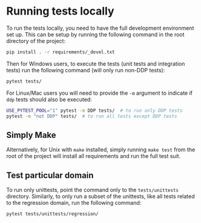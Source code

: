 # Running tests locally

To run the tests locally, you need to have the full development environment set up. This can be setup by running
the following command in the root directory of the project:

```bash
pip install . -r requirements/_devel.txt
```

Then for Windows users, to execute the tests (unit tests and integration tests) run the following command (will only run non-DDP tests):

```bash
pytest tests/
```

For Linux/Mac users you will need to provide the `-m` argument to indicate if `ddp` tests should also be executed:

```bash
USE_PYTEST_POOL="1" pytest -m DDP tests/  # to run only DDP tests
pytest -m "not DDP" tests/  # to run all tests except DDP tests
```

## Simply Make

Alternatively, for Unix with `make` installed, simply running `make test` from the root of the project will install
all requirements and run the full test suit.

## Test particular domain

To run only unittests, point the command only to the `tests/unittests` directory. Similarly, to only run a subset of the
unittests, like all tests related to the regression domain, run the following command:

```bash
pytest tests/unittests/regression/
```
